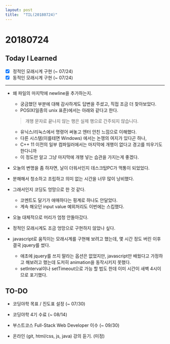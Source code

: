 ```yaml
---
layout: post
title:  "TIL(20180724)"
---
```

# 20180724
## Today I Learned
* [x] 정적인 모래시계 구현 (~ 07/24)
* [x] 동적인 모래시계 구현 (~ 07/24)  

***

- 왜 파일의 마지막에 newline을 추가하는지.
    - 궁금했던 부분에 대해 감사하게도 답변을 주셨고, 직접 조금 더 찾아보았다.
    - POSIX(일종의 unix 표준)에서는 아래와 같다고 한다.
    > 개행 문자로 끝나지 않는 행은 실제 행으로 간주되지 않습니다. 

    - 유닉스/리눅스에서 명령어 써놓고 엔터 안친 느낌으로 이해했다.
    - 다른 시스템(이를테면 Windows) 에서는 논쟁의 여지가 있다곤 하나,
    - C++ 11 이전의 일부 컴파일러에서는 마지막에 개행이 없다고 경고를 띄우기도 한다니까
    - 이 정도만 알고 그냥 마지막에 개행 넣는 습관을 가지는게 좋겠다.

- 오늘의 변명을 좀 하자면, 날이 더워서인지 데스크탑PC가 먹통이 되었었다.
- 분해해서 청소하고 조립하고 의미 없는 시간을 너무 많이 낭비했다.
- 그래서인지 코딩도 엉망으로 한 것 같다.
    - 코멘트도 달기가 애매하다는 핑계로 하나도 안달았다.
    - 계속 해오던 input value 예외처리도 이번에는 스킵했다.    

- 오늘 대체적으로 머리가 엄청 안돌아갔다.
- 정적인 모래시계도 조금 엉망으로 구현하지 않았나 싶다.
- javascript로 움직이는 모래시계를 구현해 보려고 했는데, 몇 시간 정도 버린 이후 결국 jquery를 썼다.
    - 애초에 jquery를 쓰지 말라는 옵션은 없었지만, javascript만 배웠다고 가정하고 해보려고 했는데 도저히 animation을 동작시키지 못했다.
    - setInterval이나 setTimeout으로 가능 할 법도 한데 이미 시간이 새벽 4시이므로 포기했다.

## TO-DO
- 코딩야학 목표 / 진도표 설정 (~ 07/30)
- 코딩야학 4기 수료 (~ 08/14)

- 부스트코스 Full-Stack Web Developer 이수 (~ 09/30)

- 온라인 (git, html/css, js, java) 강의 듣기. (미정)

